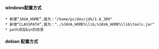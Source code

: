 #### windows配置方式
    * 新建”JAVA_HOME“,值为："/home/pc/dev/jdk/1.8_309"
    * 新增“CLASSPATH”,值为：".;%JAVA_HOME%\lib;%JAVA_HOME%\lib\tools.jar"
    * path添加bin的目录
#### debian 配置方式